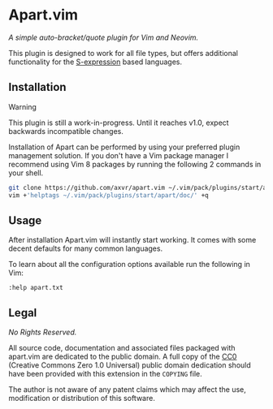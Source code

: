 # Apart.vim

*A simple auto-bracket/quote plugin for Vim and Neovim.*

This plugin is designed to work for all file types, but offers additional
functionality for the [S-expression](https://en.wikipedia.org/wiki/S-expression)
based languages.


## Installation

> [!WARNING]
> This plugin is still a work-in-progress.  Until it reaches v1.0, expect
> backwards incompatible changes.

Installation of Apart can be performed by using your preferred plugin management
solution.  If you don't have a Vim package manager I recommend using Vim
8 packages by running the following 2 commands in your shell.

```sh
git clone https://github.com/axvr/apart.vim ~/.vim/pack/plugins/start/apart
vim +'helptags ~/.vim/pack/plugins/start/apart/doc/' +q
```


## Usage

After installation Apart.vim will instantly start working.  It comes with some
decent defaults for many common languages.

To learn about all the configuration options available run the following in Vim:

```vim
:help apart.txt
```


## Legal

*No Rights Reserved.*

All source code, documentation and associated files packaged with apart.vim are
dedicated to the public domain.  A full copy of the [CC0][] (Creative Commons
Zero 1.0 Universal) public domain dedication should have been provided with this
extension in the `COPYING` file.

The author is not aware of any patent claims which may affect the use,
modification or distribution of this software.

[CC0]: https://creativecommons.org/publicdomain/zero/1.0/
